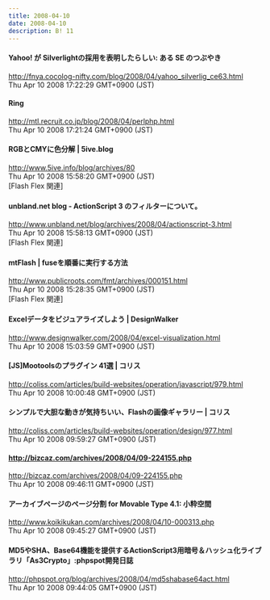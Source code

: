 ```yaml
---
title: 2008-04-10
date: 2008-04-10
description: B! 11
---
```


#### Yahoo! が Silverlightの採用を表明したらしい: ある SE のつぶやき
http://fnya.cocolog-nifty.com/blog/2008/04/yahoo_silverlig_ce63.html<br>
Thu Apr 10 2008 17:22:29 GMT+0900 (JST)<br>


#### Ring
http://mtl.recruit.co.jp/blog/2008/04/perlphp.html<br>
Thu Apr 10 2008 17:21:24 GMT+0900 (JST)<br>


#### RGBとCMYに色分解 | 5ive.blog
http://www.5ive.info/blog/archives/80<br>
Thu Apr 10 2008 15:58:20 GMT+0900 (JST)<br>
[Flash Flex 関連]


#### unbland.net blog - ActionScript 3 のフィルターについて。
http://www.unbland.net/blog/archives/2008/04/actionscript-3.html<br>
Thu Apr 10 2008 15:58:13 GMT+0900 (JST)<br>
[Flash Flex 関連]


#### mtFlash | fuseを順番に実行する方法
http://www.publicroots.com/fmt/archives/000151.html<br>
Thu Apr 10 2008 15:28:35 GMT+0900 (JST)<br>
[Flash Flex 関連]


#### Excelデータをビジュアライズしよう | DesignWalker
http://www.designwalker.com/2008/04/excel-visualization.html<br>
Thu Apr 10 2008 15:03:59 GMT+0900 (JST)<br>


####   [JS]Mootoolsのプラグイン 41選 | コリス
http://coliss.com/articles/build-websites/operation/javascript/979.html<br>
Thu Apr 10 2008 10:00:48 GMT+0900 (JST)<br>


####   シンプルで大胆な動きが気持ちいい、Flashの画像ギャラリー | コリス
http://coliss.com/articles/build-websites/operation/design/977.html<br>
Thu Apr 10 2008 09:59:27 GMT+0900 (JST)<br>


#### http://bizcaz.com/archives/2008/04/09-224155.php
http://bizcaz.com/archives/2008/04/09-224155.php<br>
Thu Apr 10 2008 09:46:11 GMT+0900 (JST)<br>


#### アーカイブページのページ分割 for Movable Type 4.1: 小粋空間
http://www.koikikukan.com/archives/2008/04/10-000313.php<br>
Thu Apr 10 2008 09:45:27 GMT+0900 (JST)<br>


#### MD5やSHA、Base64機能を提供するActionScript3用暗号＆ハッシュ化ライブラリ「As3Crypto」:phpspot開発日誌
http://phpspot.org/blog/archives/2008/04/md5shabase64act.html<br>
Thu Apr 10 2008 09:44:05 GMT+0900 (JST)<br>


